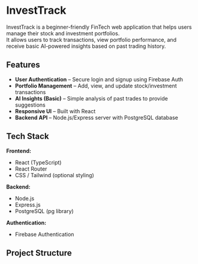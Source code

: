 # InvestTrack

InvestTrack is a beginner-friendly FinTech web application that helps users manage their stock and investment portfolios.  
It allows users to track transactions, view portfolio performance, and receive basic AI-powered insights based on past trading history.

## Features

- **User Authentication** – Secure login and signup using Firebase Auth
- **Portfolio Management** – Add, view, and update stock/investment transactions
- **AI Insights (Basic)** – Simple analysis of past trades to provide suggestions
- **Responsive UI** – Built with React
- **Backend API** – Node.js/Express server with PostgreSQL database

## Tech Stack

**Frontend:**
- React (TypeScript)
- React Router
- CSS / Tailwind (optional styling)

**Backend:**
- Node.js
- Express.js
- PostgreSQL (pg library)

**Authentication:**
- Firebase Authentication

## Project Structure

